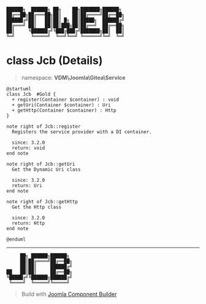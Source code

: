 ```
██████╗  ██████╗ ██╗    ██╗███████╗██████╗
██╔══██╗██╔═══██╗██║    ██║██╔════╝██╔══██╗
██████╔╝██║   ██║██║ █╗ ██║█████╗  ██████╔╝
██╔═══╝ ██║   ██║██║███╗██║██╔══╝  ██╔══██╗
██║     ╚██████╔╝╚███╔███╔╝███████╗██║  ██║
╚═╝      ╚═════╝  ╚══╝╚══╝ ╚══════╝╚═╝  ╚═╝
```
# class Jcb (Details)
> namespace: **VDM\Joomla\Gitea\Service**
```uml
@startuml
class Jcb  #Gold {
  + register(Container $container) : void
  + getUri(Container $container) : Uri
  + getHttp(Container $container) : Http
}

note right of Jcb::register
  Registers the service provider with a DI container.

  since: 3.2.0
  return: void
end note

note right of Jcb::getUri
  Get the Dynamic Uri class

  since: 3.2.0
  return: Uri
end note

note right of Jcb::getHttp
  Get the Http class

  since: 3.2.0
  return: Http
end note
 
@enduml
```

---
```
     ██╗ ██████╗██████╗
     ██║██╔════╝██╔══██╗
     ██║██║     ██████╔╝
██   ██║██║     ██╔══██╗
╚█████╔╝╚██████╗██████╔╝
 ╚════╝  ╚═════╝╚═════╝
```
> Build with [Joomla Component Builder](https://git.vdm.dev/joomla/Component-Builder)

